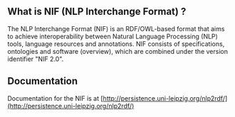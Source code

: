 ## What is NIF (NLP Interchange Format) ?

The NLP Interchange Format (NIF) is an RDF/OWL-based format that aims to achieve interoperability between Natural Language Processing (NLP) tools, language resources and annotations. NIF consists of specifications, ontologies and software (overview), which are combined under the version identifier "NIF 2.0".


## Documentation
Documentation for the NIF is at [http://persistence.uni-leipzig.org/nlp2rdf/](http://persistence.uni-leipzig.org/nlp2rdf/)

